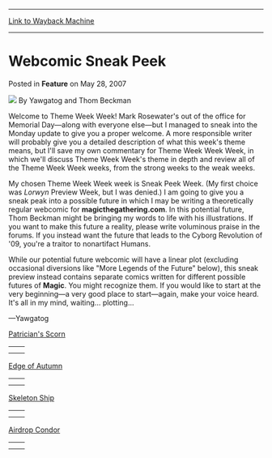 
---
[Link to Wayback Machine](https://web.archive.org/web/20210502164303/https://magic.wizards.com/en/articles/archive/feature/webcomic-sneak-peek-2007-05-28)

[_metadata_:author]:- "Yawgatog and Thom Beckman"
[_metadata_:description]:- "Welcome to Theme Week Week! Mark Rosewater's out of the office for Memorial Day—along with everyone else—but I managed to sneak into the Monday update to give you a proper welcome. A more responsible writer will probably give you a detailed description of what this week's theme means, but I'll save my own commentary for Theme Week Week Week, in which we'll discuss Theme Week"
[_metadata_:generator]:- "Drupal 7 (http://drupal.org)"
[_metadata_:publish_date]:- "2007-05-28"
[_metadata_:title]:- "Webcomic Sneak Peek"
[_metadata_:wayback_capture_timestamp]:- "2021-05-02 16:43:03+00:00"
[_metadata_:wayback_raw_url]:- "https://web.archive.org/web/20210502164303id_/https://magic.wizards.com/en/articles/archive/feature/webcomic-sneak-peek-2007-05-28"
[_metadata_:wayback_url]:- "https://magic.wizards.com/en/articles/archive/feature/webcomic-sneak-peek-2007-05-28"
---


Webcomic Sneak Peek
===================



 Posted in **Feature**
 on May 28, 2007 






![](https://media.magic.wizards.com/styles/auth_small/public/generic-avatar-150_318.png)
By Yawgatog and Thom Beckman











Welcome to Theme Week Week! Mark Rosewater's out of the office for Memorial Day—along with everyone else—but I managed to sneak into the Monday update to give you a proper welcome. A more responsible writer will probably give you a detailed description of what this week's theme means, but I'll save my own commentary for Theme Week Week Week, in which we'll discuss Theme Week Week's theme in depth and review all of the Theme Week Week weeks, from the strong weeks to the weak weeks.

My chosen Theme Week Week week is Sneak Peek Week. (My first choice was *Lorwyn* Preview Week, but I was denied.) I am going to give you a sneak peak into a possible future in which I may be writing a theoretically regular webcomic for **magicthegathering.com**. In this potential future, Thom Beckman might be bringing my words to life with his illustrations. If you want to make this future a reality, please write voluminous praise in the forums. If you instead want the future that leads to the Cyborg Revolution of '09, you're a traitor to nonartifact Humans.

While our potential future webcomic will have a linear plot (excluding occasional diversions like "More Legends of the Future" below), this sneak preview instead contains separate comics written for different possible futures of **Magic**. You might recognize them. If you would like to start at the very beginning—a very good place to start—again, make your voice heard. It's all in my mind, waiting... plotting...

—Yawgatog

[Patrician's Scorn](http://gatherer.wizards.com/Pages/Card/Details.aspx?&name=Patrician%2527s%2BScorn)

|  |  |
| --- | --- |
|  |  |
|  |  |

  
  
[Edge of Autumn](http://gatherer.wizards.com/Pages/Card/Details.aspx?&name=Edge%2Bof%2BAutumn)

|  |  |
| --- | --- |
|  |  |
|  |  |

  
  
[Skeleton Ship](http://gatherer.wizards.com/Pages/Card/Details.aspx?&name=Skeleton%2BShip)

|  |  |
| --- | --- |
|  |  |
|  |  |

  
  
[Airdrop Condor](http://gatherer.wizards.com/Pages/Card/Details.aspx?&name=Airdrop%2BCondor)

|  |  |
| --- | --- |
|  |  |
|  |  |

  






